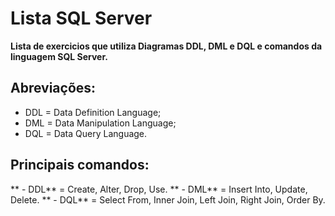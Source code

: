 # Lista SQL Server
**Lista de exercicios que utiliza Diagramas DDL, DML e DQL e comandos da linguagem SQL Server.**

## Abreviações:
- DDL = Data Definition Language;
- DML = Data Manipulation Language;
- DQL = Data Query Language.

## Principais comandos:
** - DDL** = Create, Alter, Drop, Use.
** - DML** = Insert Into, Update, Delete.
** - DQL** = Select From, Inner Join, Left Join, Right Join, Order By.

